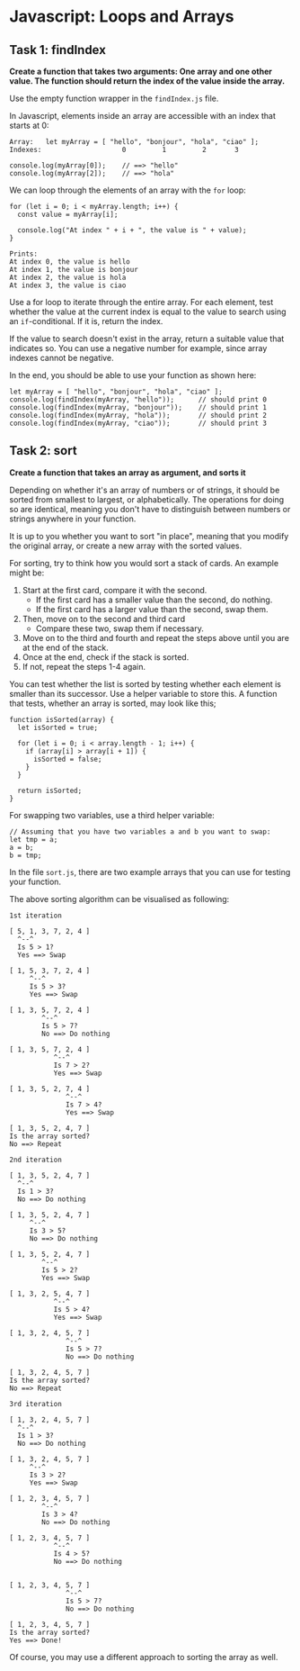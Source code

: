 # Javascript: Loops and Arrays

## Task 1: findIndex

**Create a function that takes two arguments: One array and one other value. The function should return the index of the value inside the array.**

Use the empty function wrapper in the `findIndex.js` file.

In Javascript, elements inside an array are accessible with an index that starts
at 0:

```
Array:   let myArray = [ "hello", "bonjour", "hola", "ciao" ];
Indexes:                    0         1         2       3

console.log(myArray[0]);    // ==> "hello"
console.log(myArray[2]);    // ==> "hola"
```

We can loop through the elements of an array with the `for` loop:

```
for (let i = 0; i < myArray.length; i++) {
  const value = myArray[i];
  
  console.log("At index " + i + ", the value is " + value);
}

Prints:
At index 0, the value is hello
At index 1, the value is bonjour
At index 2, the value is hola
At index 3, the value is ciao
```

Use a for loop to iterate through the entire array. For each element, test
whether the value at the current index is equal to the value to search using an
`if`-conditional. If it is, return the index.

If the value to search doesn't exist in the array, return a suitable value that
indicates so. You can use a negative number for example, since array indexes
cannot be negative.

In the end, you should be able to use your function as shown here:
```
let myArray = [ "hello", "bonjour", "hola", "ciao" ];
console.log(findIndex(myArray, "hello"));      // should print 0
console.log(findIndex(myArray, "bonjour"));    // should print 1
console.log(findIndex(myArray, "hola"));       // should print 2
console.log(findIndex(myArray, "ciao"));       // should print 3
```

## Task 2: sort

**Create a function that takes an array as argument, and sorts it**

Depending on whether it's an array of numbers or of strings, it should be sorted
from smallest to largest, or alphabetically. The operations for doing so are
identical, meaning you don't have to distinguish between numbers or strings
anywhere in your function.

It is up to you whether you want to sort "in place", meaning that you modify the
original array, or create a new array with the sorted values.

For sorting, try to think how you would sort a stack of cards. An example might
be:

1. Start at the first card, compare it with the second.
    -  If the first card has a smaller value than the second, do nothing.
    -  If the first card has a larger value than the second, swap them.
2. Then, move on to the second and third card
    - Compare these two, swap them if necessary.
3. Move on to the third and fourth and repeat the steps above until you are at
   the end of the stack.
4. Once at the end, check if the stack is sorted.
5. If not, repeat the steps 1-4 again.

You can test whether the list is sorted by testing whether each element is
smaller than its successor. Use a helper variable to store this.
A function that tests, whether an array is sorted, may look like this;

```
function isSorted(array) {
  let isSorted = true;

  for (let i = 0; i < array.length - 1; i++) {
    if (array[i] > array[i + 1]) {
      isSorted = false;
    }
  }

  return isSorted;
}
```

For swapping two variables, use a third helper variable:
```
// Assuming that you have two variables a and b you want to swap:
let tmp = a;
a = b; 
b = tmp;
```

In the file `sort.js`, there are two example arrays that you can use for testing
your function.

The above sorting algorithm can be visualised as following:

```
1st iteration

[ 5, 1, 3, 7, 2, 4 ]
  ^--^
  Is 5 > 1?
  Yes ==> Swap

[ 1, 5, 3, 7, 2, 4 ]
     ^--^
     Is 5 > 3?
     Yes ==> Swap

[ 1, 3, 5, 7, 2, 4 ]
        ^--^
        Is 5 > 7?
        No ==> Do nothing

[ 1, 3, 5, 7, 2, 4 ]
           ^--^
           Is 7 > 2?
           Yes ==> Swap

[ 1, 3, 5, 2, 7, 4 ]
              ^--^
              Is 7 > 4?
              Yes ==> Swap

[ 1, 3, 5, 2, 4, 7 ]
Is the array sorted?
No ==> Repeat

2nd iteration

[ 1, 3, 5, 2, 4, 7 ]
  ^--^
  Is 1 > 3?
  No ==> Do nothing

[ 1, 3, 5, 2, 4, 7 ]
     ^--^
     Is 3 > 5?
     No ==> Do nothing

[ 1, 3, 5, 2, 4, 7 ]
        ^--^
        Is 5 > 2?
        Yes ==> Swap

[ 1, 3, 2, 5, 4, 7 ]
           ^--^
           Is 5 > 4?
           Yes ==> Swap

[ 1, 3, 2, 4, 5, 7 ]
              ^--^
              Is 5 > 7?
              No ==> Do nothing

[ 1, 3, 2, 4, 5, 7 ]
Is the array sorted?
No ==> Repeat

3rd iteration

[ 1, 3, 2, 4, 5, 7 ]
  ^--^
  Is 1 > 3?
  No ==> Do nothing

[ 1, 3, 2, 4, 5, 7 ]
     ^--^
     Is 3 > 2?
     Yes ==> Swap

[ 1, 2, 3, 4, 5, 7 ]
        ^--^
        Is 3 > 4?
        No ==> Do nothing

[ 1, 2, 3, 4, 5, 7 ]
           ^--^
           Is 4 > 5?
           No ==> Do nothing


[ 1, 2, 3, 4, 5, 7 ]
              ^--^
              Is 5 > 7?
              No ==> Do nothing

[ 1, 2, 3, 4, 5, 7 ]
Is the array sorted?
Yes ==> Done!
```

Of course, you may use a different approach to sorting the array as well.